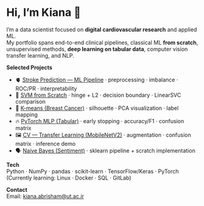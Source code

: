 # Hi, I’m Kiana 👋

I’m a data scientist focused on **digital cardiovascular research** and applied ML.  
My portfolio spans end-to-end clinical pipelines, classical ML **from scratch**, unsupervised methods, **deep learning on tabular data**, computer vision transfer learning, and NLP.

**Selected Projects**
- 🫀 [Stroke Prediction — ML Pipeline](https://github.com/KianaAbrisham/stroke-prediction-ml-pipeline) · preprocessing · imbalance · ROC/PR · interpretability  
- 📐 [SVM from Scratch](https://github.com/KianaAbrisham/svm-from-scratch) · hinge + L2 · decision boundary · LinearSVC comparison  
- 🧩 [K-means (Breast Cancer)](https://github.com/KianaAbrisham/kmeans-breast-cancer-portfolio) · silhouette · PCA visualization · label mapping  
- 🔥 [PyTorch MLP (Tabular)](https://github.com/KianaAbrisham/mlp-pytorch-classifier) · early stopping · accuracy/F1 · confusion matrix  
- 🖼️ [CV — Transfer Learning (MobileNetV2)](https://github.com/KianaAbrisham/cv-transfer-learning-mobilenetv2) · augmentation · confusion matrix · inference demo  
- 🗣️ [Naive Bayes (Sentiment)](https://github.com/KianaAbrisham/naive-bayes-sentiment) · sklearn pipeline + scratch implementation

**Tech**  
Python · NumPy · pandas · scikit-learn · TensorFlow/Keras · PyTorch  
(Currently learning: Linux · Docker · SQL · GitLab)

**Contact**  
Email: kiana.abrisham@ut.ac.ir
